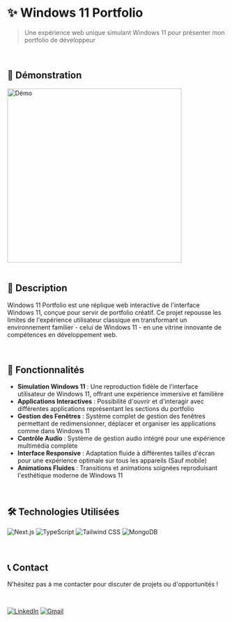 # ✨ Windows 11 Portfolio
> Une expérience web unique simulant Windows 11 pour présenter mon portfolio de développeur

<br>

## 🎥 Démonstration
<div>
    <img src="https://windows.estrine-alexis.fr/assets/images/welcome/windows.gif" alt="Démo" width="400" />
</div>

<br>

## 📜 Description
Windows 11 Portfolio est une réplique web interactive de l'interface Windows 11, conçue pour servir de portfolio créatif. Ce projet repousse les limites de l'expérience utilisateur classique en transformant un environnement familier - celui de Windows 11 - en une vitrine innovante de compétences en développement web.

<br>

## 🚀 Fonctionnalités
- **Simulation Windows 11** : Une reproduction fidèle de l'interface utilisateur de Windows 11, offrant une expérience immersive et familière
- **Applications Interactives** : Possibilité d'ouvrir et d'interagir avec différentes applications représentant les sections du portfolio
- **Gestion des Fenêtres** : Système complet de gestion des fenêtres permettant de redimensionner, déplacer et organiser les applications comme dans Windows 11
- **Contrôle Audio** : Système de gestion audio intégré pour une expérience multimédia complète
- **Interface Responsive** : Adaptation fluide à différentes tailles d'écran pour une expérience optimale sur tous les appareils (Sauf mobile)
- **Animations Fluides** : Transitions et animations soignées reproduisant l'esthétique moderne de Windows 11

<br>

## 🛠 Technologies Utilisées
![Next.js](https://img.shields.io/badge/Next.js-000000?style=for-the-badge&logo=nextdotjs&logoColor=white)
![TypeScript](https://img.shields.io/badge/TypeScript-3178C6?style=for-the-badge&logo=typescript&logoColor=white)
![Tailwind CSS](https://img.shields.io/badge/Tailwind_CSS-06B6D4?style=for-the-badge&logo=tailwindcss&logoColor=white)
![MongoDB](https://img.shields.io/badge/MongoDB-47A248?style=for-the-badge&logo=mongodb&logoColor=white)

<br>

## 📞 Contact
N'hésitez pas à me contacter pour discuter de projets ou d'opportunités !

<br>

[![LinkedIn](https://img.shields.io/badge/LinkedIn-0A66C2?style=for-the-badge&logo=linkedin&logoColor=white)](https://www.linkedin.com/in/alexis-estrine/)
[![Gmail](https://img.shields.io/badge/Gmail-D14836?style=for-the-badge&logo=gmail&logoColor=white)](mailto:estrine.alexis@gmail.com)